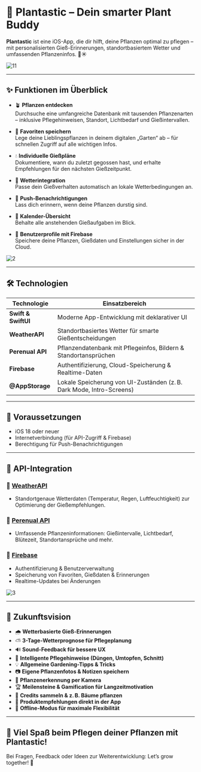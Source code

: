 # 🌿 Plantastic – Dein smarter Plant Buddy


**Plantastic** ist eine iOS-App, die dir hilft, deine Pflanzen optimal zu pflegen – mit personalisierten Gieß-Erinnerungen, standortbasiertem Wetter und umfassenden Pflanzeninfos. 🌱☀️


![11](https://github.com/user-attachments/assets/6455931d-bb95-47a4-a188-0388416e110a)



---

## ✨ Funktionen im Überblick

- 🪴 **Pflanzen entdecken**  
  Durchsuche eine umfangreiche Datenbank mit tausenden Pflanzenarten – inklusive Pflegehinweisen, Standort, Lichtbedarf und Gießintervallen.

- 🌟 **Favoriten speichern**  
  Lege deine Lieblingspflanzen in deinem digitalen „Garten“ ab – für schnellen Zugriff auf alle wichtigen Infos.

- 💧 **Individuelle Gießpläne**  
  Dokumentiere, wann du zuletzt gegossen hast, und erhalte Empfehlungen für den nächsten Gießzeitpunkt.

- 📍 **Wetterintegration**  
  Passe dein Gießverhalten automatisch an lokale Wetterbedingungen an.

- 🔔 **Push-Benachrichtigungen**  
  Lass dich erinnern, wenn deine Pflanzen durstig sind.

- 📆 **Kalender-Übersicht**  
  Behalte alle anstehenden Gießaufgaben im Blick.

- 🔐 **Benutzerprofile mit Firebase**  
  Speichere deine Pflanzen, Gießdaten und Einstellungen sicher in der Cloud.




![2](https://github.com/user-attachments/assets/7628d8f5-fe94-436b-99e9-2ca8bc6c7a7d)




---

## 🛠️ Technologien

| Technologie      | Einsatzbereich                                                                 |
|------------------|--------------------------------------------------------------------------------|
| **Swift & SwiftUI** | Moderne App-Entwicklung mit deklarativer UI                                 |
| **WeatherAPI**      | Standortbasiertes Wetter für smarte Gießentscheidungen                      |
| **Perenual API**    | Pflanzendatenbank mit Pflegeinfos, Bildern & Standortansprüchen             |
| **Firebase**        | Authentifizierung, Cloud-Speicherung & Realtime-Daten                       |
| **@AppStorage**     | Lokale Speicherung von UI-Zuständen (z. B. Dark Mode, Intro-Screens)        |

---

## 📲 Voraussetzungen

- iOS 18 oder neuer  
- Internetverbindung (für API-Zugriff & Firebase)  
- Berechtigung für Push-Benachrichtigungen

---

## 🔗 API-Integration

### 📍 [WeatherAPI](https://api.weatherapi.com/)  
- Standortgenaue Wetterdaten (Temperatur, Regen, Luftfeuchtigkeit) zur Optimierung der Gießempfehlungen.

### 🌱 [Perenual API](https://perenual.com/api/)  
- Umfassende Pflanzeninformationen: Gießintervalle, Lichtbedarf, Blütezeit, Standortansprüche und mehr.

### 🔐 [Firebase](https://firebase.google.com/)  
- Authentifizierung & Benutzerverwaltung  
- Speicherung von Favoriten, Gießdaten & Erinnerungen  
- Realtime-Updates bei Änderungen


![3](https://github.com/user-attachments/assets/ec7c7729-c23b-462a-ac4f-89b27ce20a05)



---

## 🚀 Zukunftsvision

- 🌧 **Wetterbasierte Gieß-Erinnerungen**  
- ⛅️ **3-Tage-Wetterprognose für Pflegeplanung**  
- 🔊 **Sound-Feedback für bessere UX**  
- 🌿 **Intelligente Pflegehinweise (Düngen, Umtopfen, Schnitt)**  
- 💡 **Allgemeine Gardening-Tipps & Tricks**  
- 📷 **Eigene Pflanzenfotos & Notizen speichern**  
- 📸 **Pflanzenerkennung per Kamera**  
- 🏆 **Meilensteine & Gamification für Langzeitmotivation**  
- 🎯 **Credits sammeln & z. B. Bäume pflanzen**  
- 🔗 **Produktempfehlungen direkt in der App**  
- 📴 **Offline-Modus für maximale Flexibilität**

---

## 💚 Viel Spaß beim Pflegen deiner Pflanzen mit Plantastic!

Bei Fragen, Feedback oder Ideen zur Weiterentwicklung: Let’s grow together! 🌱
